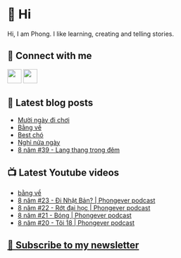 # 👋 Hi

Hi, I am Phong. I like learning, creating and telling stories.

## 🔗 Connect with me
[<img height="32" width="32" src="https://cdn.jsdelivr.net/npm/simple-icons@v3/icons/youtube.svg" />](https://www.youtube.com/channel/UCXykqt3V2-9bYXKWZRcH0rA)
[<img height="32" width="32" src="https://cdn.jsdelivr.net/npm/simple-icons@v3/icons/instagram.svg" />](https://www.instagram.com/phongever)

## 📝 Latest blog posts

<!-- BLOG-POST-LIST:START -->
- [Mười ngày đi chơi](https://phongever.substack.com/p/muoi-ngay-i-choi)
- [Bằng về](https://phongever.substack.com/p/bang-ve)
- [Best chó](https://phongever.substack.com/p/best-cho)
- [Nghỉ nửa ngày](https://phongever.substack.com/p/nghi-nua-ngay)
- [8 năm #39 - Lang thang trong đêm](https://phongever.substack.com/p/8-nam-39-lang-thang-trong-em)
<!-- BLOG-POST-LIST:END -->

## 📺 Latest Youtube videos

<!-- YOUTUBE-VIDEO-LIST:START -->
- [bằng về](https://www.youtube.com/watch?v=V8yjc_l0VFM)
- [8 năm #23 - Đi Nhật Bản? | Phongever podcast](https://www.youtube.com/watch?v=lUOodHwXSMQ)
- [8 năm #22 - Rớt đại học | Phongever podcast](https://www.youtube.com/watch?v=bRXqBsC5Mp4)
- [8 năm #21 - Bóng | Phongever podcast](https://www.youtube.com/watch?v=PhPjFVPFeZs)
- [8 năm #20 - Tôi 18 | Phongever podcast](https://www.youtube.com/watch?v=xOyqO2xm2k0)
<!-- YOUTUBE-VIDEO-LIST:END -->

## [💌 Subscribe to my newsletter](https://phongever.substack.com/)
